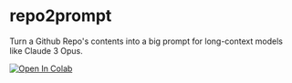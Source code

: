 # repo2prompt
Turn a Github Repo's contents into a big prompt for long-context models like Claude 3 Opus.

<a target="_blank" href="https://colab.research.google.com/github/andrewgcodes/repo2prompt/blob/main/repo2prompt.ipynb">
  <img src="https://colab.research.google.com/assets/colab-badge.svg" alt="Open In Colab"/>
</a>
